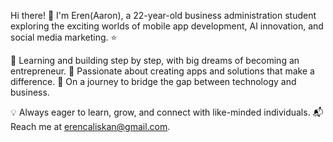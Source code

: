Hi there! 👋 I'm Eren(Aaron), a 22-year-old business administration student exploring the exciting worlds of mobile app development, AI innovation, and social media marketing. ⭐  

🔷 Learning and building step by step, with big dreams of becoming an entrepreneur. 🔷 Passionate about creating apps and solutions that make a difference. 🔷 On a journey to bridge the gap between technology and business.  

💡 Always eager to learn, grow, and connect with like-minded individuals. 📬 Reach me at [erencaliskan@gmail.com](mailto:erencaliskan@gmail.com).  


<!---
erencaliiskan/erencaliiskan is a ✨ special ✨ repository because its `README.md` (this file) appears on your GitHub profile.
You can click the Preview link to take a look at your changes.
--->
